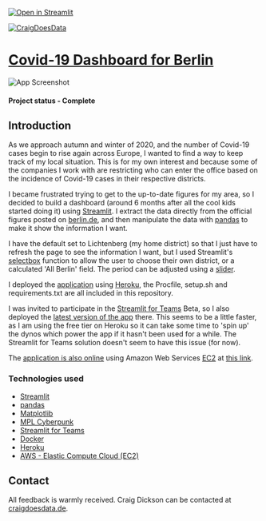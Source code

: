 [![Open in Streamlit](https://static.streamlit.io/badges/streamlit_badge_black_white.svg)](https://share.streamlit.io/thecraigd/berlin_covid_dashboard/BerlinDashboard.py)

[![CraigDoesData][logo]][link]

[logo]: https://www.craigdoesdata.de/img/logo/logo.png
[link]: https://www.craigdoesdata.de/


# [Covid-19 Dashboard for Berlin](https://s4a.streamlit.io/thecraigd/berlin_covid_dashboard/master/BerlinDashboard.py/+/)


![App Screenshot](https://www.craigdoesdata.de/img/berlindashboard.jpg)

#### Project status - Complete


## Introduction

As we approach autumn and winter of 2020, and the number of Covid-19 cases begin to rise again across Europe, I wanted to find a way to keep track of my local situation. This is for my own interest and because some of the companies I work with are restricting who can enter the office based on the incidence of Covid-19 cases in their respective districts.

I became frustrated trying to get to the up-to-date figures for my area, so I decided to build a dashboard (around 6 months after all the cool kids started doing it) using [Streamlit](https://www.streamlit.io). I extract the data directly from the official figures posted on [berlin.de](https://www.berlin.de/lageso/gesundheit/infektionsepidemiologie-infektionsschutz/corona/tabelle-bezirke-gesamtuebersicht/), and then manipulate the data with [pandas](https://pandas.pydata.org/) to make it show the information I want.

I have the default set to Lichtenberg (my home district) so that I just have to refresh the page to see the information I want, but I used Streamlit's [selectbox](https://docs.streamlit.io/en/stable/api.html#streamlit.selectbox) function to allow the user to choose their own district, or a calculated 'All Berlin' field. The period can be adjusted using a [slider](https://docs.streamlit.io/en/stable/api.html#streamlit.slider).

I deployed the [application](https://berlin-covid.herokuapp.com/) using [Heroku](https://www.heroku.com), the Procfile, setup.sh and requirements.txt are all included in this repository.

I was invited to participate in the [Streamlit for Teams](https://www.streamlit.io/for-teams) Beta, so I also deployed the [latest version of the app](https://s4a.streamlit.io/thecraigd/berlin_covid_dashboard/master/BerlinDashboard.py/+/) there. This seems to be a little faster, as I am using the free tier on Heroku so it can take some time to 'spin up' the dynos which power the app if it hasn't been used for a while. The Streamlit for Teams solution doesn't seem to have this issue (for now).

The [application is also online](http://ec2-18-195-169-201.eu-central-1.compute.amazonaws.com:8501/) using Amazon Web Services [EC2](https://aws.amazon.com/ec2/) at [this link](http://ec2-18-195-169-201.eu-central-1.compute.amazonaws.com:8501/).


### Technologies used
* [Streamlit](https://www.streamlit.io)
* [pandas](https://pandas.pydata.org/)
* [Matplotlib](https://matplotlib.org/)
* [MPL Cyberpunk](https://github.com/dhaitz/mplcyberpunk)
* [Streamlit for Teams](https://www.streamlit.io/for-teams)
* [Docker](https://www.docker.com)
* [Heroku](https://www.heroku.com)
* [AWS - Elastic Compute Cloud (EC2)](https://aws.amazon.com/ec2/)

## Contact
All feedback is warmly received. Craig Dickson can be contacted at [craigdoesdata.de](https://www.craigdoesdata.de/contact.html).
